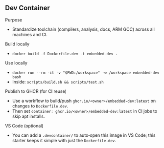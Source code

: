 ## Dev Container

Purpose
- Standardize toolchain (compilers, analysis, docs, ARM GCC) across all machines and CI.

Build locally
- `docker build -f Dockerfile.dev -t embedded-dev .`

Use locally
- `docker run --rm -it -v "$PWD:/workspace" -w /workspace embedded-dev bash`
- Inside: `scripts/build.sh && scripts/test.sh`

Publish to GHCR (for CI reuse)
- Use a workflow to build/push `ghcr.io/<owner>/embedded-dev:latest` on changes to `Dockerfile.dev`.
- Then set `container: ghcr.io/<owner>/embedded-dev:latest` in CI jobs to skip apt installs.

VS Code (optional)
- You can add a `.devcontainer/` to auto‑open this image in VS Code; this starter keeps it simple with just the `Dockerfile.dev`.

